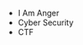 - I Am Anger
- Cyber Security
- CTF

<!---
I-Am-Anger/I-Am-Anger is a ✨ special ✨ repository because its `README.md` (this file) appears on your GitHub profile.
You can click the Preview link to take a look at your changes.
--->
